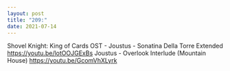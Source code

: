 ```yaml
---
layout: post
title: "209:"
date: 2021-07-14
---
```


Shovel Knight: King of Cards OST - Joustus - Sonatina Della Torre Extended
https://youtu.be/lotOOJGExBs
 Joustus - Overlook Interlude (Mountain House)
https://youtu.be/GcomVhXLyrk
